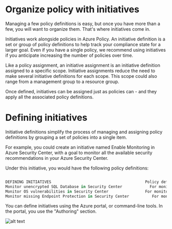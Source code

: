 # Organize policy with initiatives

Managing a few policy definitions is easy, but once you have more than a few, you will want to organize them. That's where initiatives come in.

Initiatives work alongside policies in Azure Policy. An initiative definition is a set or group of policy definitions to help track your compliance state for a larger goal. Even if you have a single policy, we recommend using initiatives if you anticipate increasing the number of policies over time.

Like a policy assignment, an initiative assignment is an initiative definition assigned to a specific scope. Initiative assignments reduce the need to make several initiative definitions for each scope. This scope could also range from a management group to a resource group.

Once defined, initiatives can be assigned just as policies can - and they apply all the associated policy definitions.

# Defining initiatives



Initiative definitions simplify the process of managing and assigning policy definitions by grouping a set of policies into a single item. 

For example, you could create an initiative named Enable Monitoring in Azure Security Center, with a goal to monitor all the available security recommendations in your Azure Security Center.

Under this initiative, you would have the following policy definitions:
```python

DEFINING INITIATIVES                                         Policy definition	Purpose
Monitor unencrypted SQL Database in Security Center            For monitoring unencrypted SQL databases and servers.
Monitor OS vulnerabilities in Security Center                For monitoring servers that do not satisfy the configured baseline.
Monitor missing Endpoint Protection in Security Center       	For monitoring servers without an installed endpoint protection agent.

```
You can define initiatives using the Azure portal, or command-line tools. In the portal, you use the "Authoring" section.

![alt text](https://docs.microsoft.com/en-us/learn/modules/intro-to-governance/media/3-define-initiatives.png)
